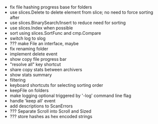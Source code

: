 * fix file hashing progress base for folders
* use slices.Delete to delete element from slice; no need to force sorting after
* use slices.BinarySearch/Insert to reduce need for sorting
* use slices.Index when possible
* sort using slices.SortFunc and cmp.Compare
* switch log to slog
* ??? make File an interface, maybe
* fix renaming folder
* implement delete event
* show copy file progress bar
* "resolve all" key shortcut
* share copy stats between archivers
* show stats summary
* filtering
* keyboard shortcuts for selecting sorting order
* keepFile on folders
* make logging optional triggered by '-log' command line flag
* handle 'keep all' event 
* add descriptions to ScanErrors
* ??? Separate Scroll into Scroll and Sized
* ??? store hashes as hex encoded strings
